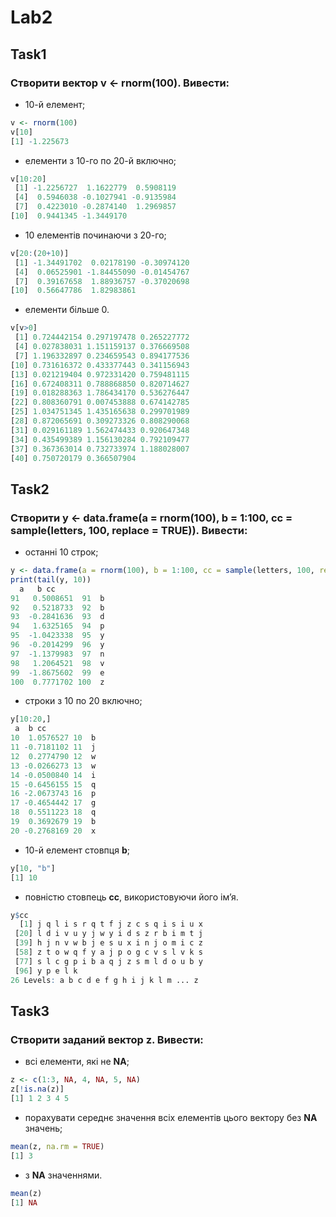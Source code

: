 # Lab2
## Task1
### Створити вектор v <- rnorm(100). Вивести:
*  10-й елемент; 
```r
v <- rnorm(100)
v[10]
[1] -1.225673
```

* елементи з 10-го по 20-й включно; 
```r
v[10:20]
 [1] -1.2256727  1.1622779  0.5908119
 [4]  0.5946038 -0.1027941 -0.9135984
 [7]  0.4223010 -0.2874140  1.2969857
[10]  0.9441345 -1.3449170
```

* 10 елементів починаючи з 20-го; 
```r
v[20:(20+10)]
 [1] -1.34491702  0.02178190 -0.30974120
 [4]  0.06525901 -1.84455090 -0.01454767
 [7]  0.39167658  1.88936757 -0.37020698
[10]  0.56647786  1.82983861
```

* елементи більше 0. 
```r
v[v>0]
 [1] 0.724442154 0.297197478 0.265227772
 [4] 0.027838031 1.151159137 0.376669508
 [7] 1.196332897 0.234659543 0.894177536
[10] 0.731616372 0.433377443 0.341156943
[13] 0.021219404 0.972331420 0.759481115
[16] 0.672408311 0.788868850 0.820714627
[19] 0.018288363 1.786434170 0.536276447
[22] 0.808360791 0.007453888 0.674142785
[25] 1.034751345 1.435165638 0.299701989
[28] 0.872065691 0.309273326 0.808290068
[31] 0.029161189 1.562474433 0.920647348
[34] 0.435499389 1.156130284 0.792109477
[37] 0.367363014 0.732733974 1.188028007
[40] 0.750720179 0.366507904
```

## Task2
### Створити y <- data.frame(a = rnorm(100), b = 1:100, cc = sample(letters, 100, replace = TRUE)). Вивести:
* останні 10 строк; 
```r
y <- data.frame(a = rnorm(100), b = 1:100, cc = sample(letters, 100, replace = TRUE))
print(tail(y, 10))
  a   b cc
91   0.5008651  91  b
92   0.5218733  92  b
93  -0.2841636  93  d
94   1.6325165  94  p
95  -1.0423338  95  y
96  -0.2014299  96  y
97  -1.1379983  97  n
98   1.2064521  98  v
99  -1.8675602  99  e
100  0.7771702 100  z
```

* строки з 10 по 20 включно; 
```r
y[10:20,]
 a  b cc
10  1.0576527 10  b
11 -0.7181102 11  j
12  0.2774790 12  w
13 -0.0266273 13  w
14 -0.0500840 14  i
15 -0.6456155 15  q
16 -2.0673743 16  p
17 -0.4654442 17  g
18  0.5511223 18  q
19  0.3692679 19  b
20 -0.2768169 20  x
```

* 10-й елемент стовпця **b**; 
```r
y[10, "b"]
[1] 10
```

* повністю стовпець **cc**, використовуючи його ім’я.
```r
y$cc
  [1] j q l i s r q t f j z c s q i s i u x
 [20] l d i v u y j w y i d s z r b i m t j
 [39] h j n v w b j e s u x i n j o m i c z
 [58] z t o w q f y a j p o g c v s l v k s
 [77] s l c g p i b a q j z s m l d o u b y
 [96] y p e l k
26 Levels: a b c d e f g h i j k l m ... z
```

## Task3
### Створити заданий вектор z. Вивести: 
* всі елементи, які не **NA**; 
```r
z <- c(1:3, NA, 4, NA, 5, NA)
z[!is.na(z)]
[1] 1 2 3 4 5
```

* порахувати середнє значення всіх елементів цього вектору без **NA** значень;
```r
mean(z, na.rm = TRUE)
[1] 3
```

* з **NA** значеннями. 
```r
mean(z)
[1] NA
```
